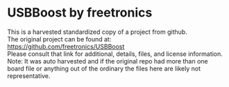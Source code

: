 
# USBBoost by freetronics  
This is a harvested standardized copy of a project from github.  
The original project can be found at:  
https://github.com/freetronics/USBBoost  
Please consult that link for additional, details, files, and license information.  
Note: It was auto harvested and if the original repo had more than one board file or anything out of the ordinary the files here are likely not representative.  
    